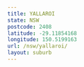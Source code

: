 ```yaml
---
title: YALLAROI
state: NSW
postcode: 2408
latitude: -29.11854168
longitude: 150.5199163
url: /nsw/yallaroi/
layout: suburb
---
```

